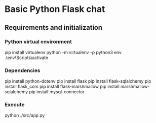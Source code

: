 # Basic Python Flask chat

## Requirements and initialization

### Python virtual environment
pip install virtualenv
python -m virtualenv -p python3 env
.\env\Scripts\activate

### Dependencies
pip install python-dotenv
pip install flask
pip install flask-sqlalchemy
pip install flask_cors
pip install flask-marshmallow
pip install marshmallow-sqlalchemy
pip install mysql-connector

### Execute
python ./src/app.py

